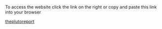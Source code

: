 To access the website click the link on the right or copy and paste this link into your browser 


[theplutoreport](kofirok.github.io/animeWebsite/)

